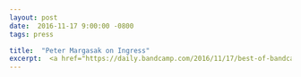 ```yaml
---
layout: post
date:  2016-11-17 9:00:00 -0800
tags: press

title:  "Peter Margasak on Ingress"
excerpt:  <a href="https://daily.bandcamp.com/2016/11/17/best-of-bandcamp-contemporary-classical-november-2016/" target="_blank">→</a>
---
```


